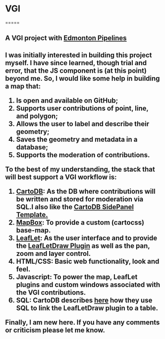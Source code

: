 <h1>VGI</h1>
=====

<h2>A VGI project with <a href="http://edmontonpipelines.org/">Edmonton Pipelines</a><h2>

<p>I was initially interested in building this project myself.  I have since learned, though trial and error, that the JS component is (at this point) beyond me.  So, I would like some help in building a map that:
<ol>
<li>Is open and available on GitHub;</li>
<li>Supports user contributions of point, line, and polygon;</li>
<li>Allows the user to label and describe their geometry;</li>
<li>Saves the geometry and metadata in a database;</li>
<li>Supports the moderation of contributions.</li>
</ol></p>

<p>To the best of my understanding, the stack that will best support a VGI workflow is:
<ol>
<li><a href="http://cartodb.com/">CartoDB</a>: As the DB where contributions will be written and stored for moderation via SQL.I also like the <a href="https://github.com/CartoDB/cartodb-publishing-templates">CartoDB SidePanel Template.</a></li>
<li><a href="https://www.mapbox.com/"> MapBox</a>: To provide a custom (cartocss) base-map.</li>
<li><a href="http://leafletjs.com/">LeafLet</a>: As the user interface and to provide the <a href="https://github.com/Leaflet/Leaflet.draw">LeafLetDraw Plugin</a> as well as the pan, zoom and layer control.</li>
<li>HTML/CSS: Basic web functionality, look and feel.</li>
<li>Javascript: To power the map, LeafLet plugins and custom windows associated with the VGI contributions.</li>
<li>SQL: CartoDB describes <a href="http://blog.cartodb.com/post/53510434258/read-and-write-to-cartodb-with-the-leaflet-draw-plugin"> here</a> how they use SQL to link the LeafLetDraw plugin to a table.
</ol>
</p>

<p>

<p>Finally, I am new here. If you have any comments or criticism please let me know.</p>

